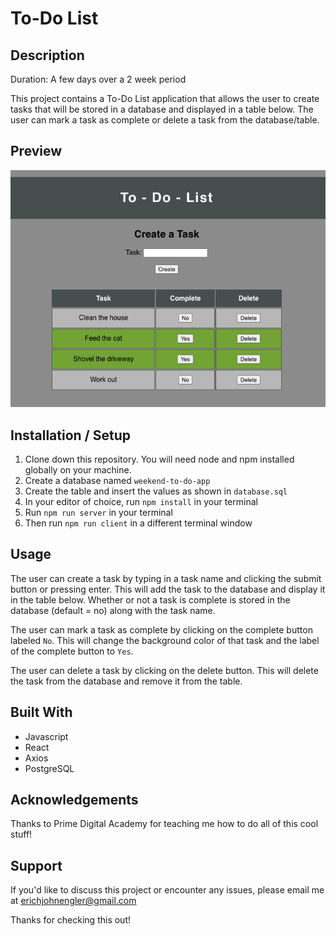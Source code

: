 # To-Do List

## Description
Duration: A few days over a 2 week period

This project contains a To-Do List application that allows the user to create tasks that will be stored in a database and displayed in a table below. The user can mark a task as complete or delete a task from the database/table.

## Preview
![plot](./public/images/preview.png)

## Installation / Setup
1. Clone down this repository. You will need node and npm installed globally on your machine.
2. Create a database named `weekend-to-do-app`
3. Create the table and insert the values as shown in `database.sql`
4. In your editor of choice, run `npm install` in your terminal
5. Run `npm run server` in your terminal
6. Then run `npm run client` in a different terminal window

## Usage
The user can create a task by typing in a task name and clicking the submit button or pressing enter. This will add the task to the database and display it in the table below. Whether or not a task is complete is stored in the database (default = no) along with the task name.

The user can mark a task as complete by clicking on the complete button labeled `No`. This will change the background color of that task and the label of the complete button to `Yes`. 

The user can delete a task by clicking on the delete button. This will delete the task from the database and remove it from the table.

## Built With

- Javascript
- React
- Axios
- PostgreSQL

## Acknowledgements

Thanks to Prime Digital Academy for teaching me how to do all of this cool stuff!

## Support

If you'd like to discuss this project or encounter any issues, please email me at erichjohnengler@gmail.com

Thanks for checking this out!





